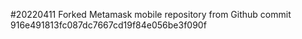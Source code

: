 #20220411
    Forked Metamask mobile repository from Github
    commit 916e491813fc087dc7667cd19f84e056be3f090f 


